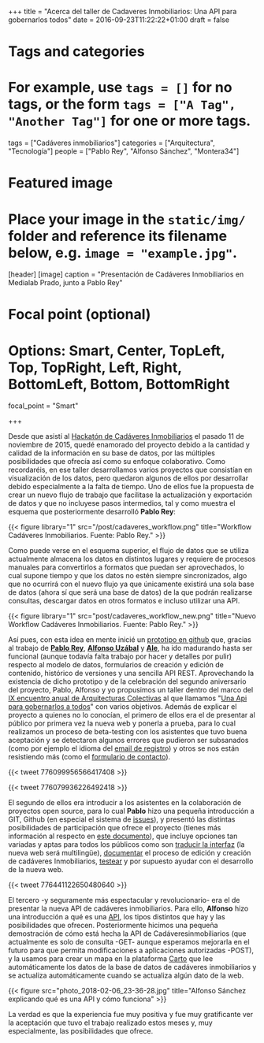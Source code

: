 +++
title = "Acerca del taller de Cadaveres Inmobiliarios: Una API para gobernarlos todos"
date = 2016-09-23T11:22:22+01:00
draft = false

# Tags and categories
# For example, use `tags = []` for no tags, or the form `tags = ["A Tag", "Another Tag"]` for one or more tags.
tags = ["Cadáveres inmobiliarios"]
categories = ["Arquitectura", "Tecnología"]
people = ["Pablo Rey", "Alfonso Sánchez", "Montera34"]

# Featured image
# Place your image in the `static/img/` folder and reference its filename below, e.g. `image = "example.jpg"`.
[header]
[image]
caption = "Presentación de Cadáveres Inmobiliarios en Medialab Prado, junto a Pablo Rey"

# Focal point (optional)
# Options: Smart, Center, TopLeft, Top, TopRight, Left, Right, BottomLeft, Bottom, BottomRight
focal_point = "Smart"

+++

<p>Desde que asistí al <a href="/blog/2016/02/12/hackaton-cadaveres-inmobiliarios">Hackatón de Cadáveres Inmobiliarios</a> el pasado 11 de noviembre de 2015, quedé enamorado del proyecto debido a la cantidad y calidad de la información en su base de datos, por las múltiples posibilidades que ofrecía así como su enfoque colaborativo. Como recordaréis, en ese taller desarrollamos varios proyectos que consistían en visualización de los datos, pero quedaron algunos de ellos por desarrollar debido especialmente a la falta de tiempo. Uno de ellos fue la propuesta de crear un nuevo flujo de trabajo que facilitase la actualización y exportación de datos y que no incluyese pasos intermedios, tal y como muestra el esquema que posteriormente desarrolló <strong>Pablo Rey</strong>:</p>

{{< figure library="1" src="/post/cadaveres_workflow.png" title="Workflow Cadáveres Inmobiliarios. Fuente: Pablo Rey." >}}

<p>Como puede verse en el esquema superior, el flujo de datos que se utiliza actualmente almacena los datos en distintos lugares y requiere de procesos manuales para convertirlos a formatos que puedan ser aprovechados, lo cual supone tiempo y que los datos no estén siempre sincronizados, algo que no ocurrirá con el nuevo flujo ya que únicamente existirá una sola base de datos (ahora sí que será una base de datos) de la que podrán realizarse consultas, descargar datos en otros formatos e incluso utilizar una API.</p>

{{< figure library="1" src="post/cadaveres_workflow_new.png" title="Nuevo Workflow Cadáveres Inmobiliarios. Fuente: Pablo Rey." >}}

<p>Así pues, con esta idea en mente inicié un <a href="http://github.com/cadaveresinmob/c_inmobiliarios">prototipo en github</a> que, gracias al trabajo de <a href="http://twitter.com/numeroteca"><strong>Pablo Rey</strong></a>, <a href="http://twitter.com/skotperez"><strong>Alfonso Uzábal</strong></a> y <strong><a href="https://github.com/Ale-">Ale</a></strong>, ha ido madurando hasta ser funcional (aunque todavía falta trabajo por hacer y detalles por pulir) respecto al modelo de datos, formularios de creación y edición de contenido, histórico de versiones y una sencilla API REST. Aprovechando la existencia de dicho prototipo y de la celebración del segundo aniversario del proyecto, Pablo, Alfonso y yo propusimos un taller dentro del marco del <a href="https://arquitecturascolectivas.net/noticias/programacion-aacc-mad-2016">IX encuentro anual de Arquitecturas Colectivas</a> al que llamamos "<a href="http://cadaveresinmobiliarios.org/2016/09/12/una-api-para-gobernarlos-a-todos-cadaveres-inmobiliarios-arquitecturas-colectivas/">Una Api para gobernarlos a todos</a>" con varios objetivos. Además de explicar el proyecto a quienes no lo conocían, el primero de ellos era el de presentar al público por primera vez la nueva web y ponerla a prueba, para lo cual realizamos un proceso de beta-testing con los asistentes que tuvo buena aceptación y se detectaron algunos errores que pudieron ser subsanados (como por ejemplo el idioma del <a href="https://github.com/cadaveresinmob/c_inmobiliarios/issues/60">email de registro</a>) y otros se nos están resistiendo más (como el <a href="https://github.com/cadaveresinmob/c_inmobiliarios/issues/28">formulario de contacto</a>).</p>


{{< tweet 776099956566417408 >}}

{{< tweet 776079936226492418 >}}

<p>El segundo de ellos era introducir a los asistentes en la colaboración de proyectos open source, para lo cual <strong>Pablo</strong> hizo una pequeña introducción a GIT, Github (en especial el sistema de <a href="http://github.com/cadaveresinmob/c_inmobiliarios/issues">issues</a>), y presentó las distintas posibilidades de participación que ofrece el proyecto (tienes más información al respecto en <a href="https://github.com/cadaveresinmob/c_inmobiliarios/blob/master/contributing.md">este documento</a>), que incluye opciones tan variadas y aptas para todos los públicos como son <a href="https://github.com/cadaveresinmob/c_inmobiliarios/wiki/Manuales:-C%C3%B3mo-traducir">traducir la interfaz</a> (la nueva web será multilingüe), <a href="https://github.com/cadaveresinmob/c_inmobiliarios/blob/master/contributing.md#documentar">documentar</a> el proceso de edición y creación de cadáveres Inmobiliarios, <a href="https://github.com/cadaveresinmob/c_inmobiliarios/blob/master/contributing.md#testear">testear</a> y por supuesto ayudar con el desarrollo de la nueva web.</p>

{{< tweet 776441122650480640 >}}

<p>El tercero -y seguramente más espectacular y revolucionario- era el de presentar la nueva API de cadáveres inmobiliarios. Para ello, <strong>Alfonso</strong> hizo una introducción a qué es una <a href="https://en.wikipedia.org/wiki/Application_programming_interface">API</a>, los tipos distintos que hay y las posibilidades que ofrecen. Posteriormente hicimos una pequeña demostración de cómo está hecha la API de Cadáveresinmobiliarios (que actualmente es solo de consulta -GET- aunque esperamos mejorarla en el futuro para que permita modificaciones a aplicaciones autorizadas -POST), y la usamos para crear un mapa en la plataforma <a href="http://carto.com">Carto</a> que lee automáticamente los datos de la base de datos de cadáveres inmobiliarios y se actualiza automáticamente cuando se actualiza algún dato de la web.</p>

{{< figure src="photo_2018-02-06_23-36-28.jpg" title="Alfonso Sánchez explicando qué es una API y cómo funciona" >}}

La verdad es que la experiencia fue muy positiva y fue muy gratificante ver la aceptación que tuvo el trabajo realizado estos meses y, muy especialmente, las posibilidades que ofrece.
